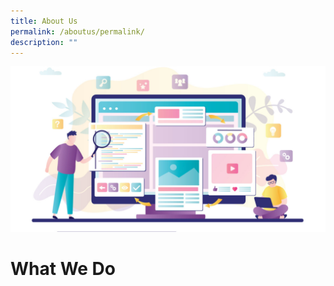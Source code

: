 ```yaml
---
title: About Us
permalink: /aboutus/permalink/
description: ""
---
```

![](/images/about-us-page-examples-1-61fd8f9784626-sej-1520x800.jpg)

#              What We Do